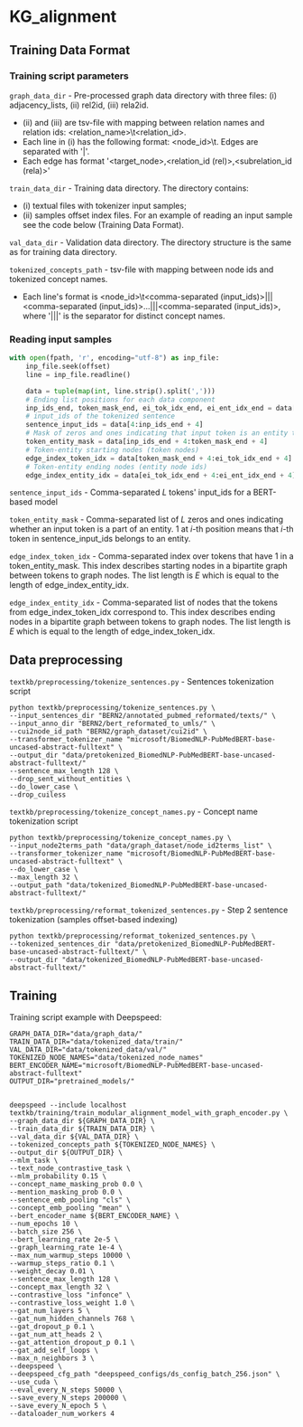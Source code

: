 # KG_alignment


## Training Data Format

### Training script parameters

`graph_data_dir` - Pre-processed graph data directory with three files: (i) adjacency_lists, (ii) rel2id, (iii) rela2id.
  * (ii) and (iii) are tsv-file with mapping between relation names and relation ids: <relation_name>\t<relation_id>.
  * Each line in (i) has the following format: <node_id>\t<edges>. Edges are separated with '|'.
  * Each edge has format '<target_node>,<relation_id (rel)>,<subrelation_id (rela)>'

`train_data_dir`  - Training data directory. The directory contains:
  * (i) textual files with tokenizer input samples;
  * (ii) samples offset index files. For an example of reading an input sample see the code below (Training Data Format).

`val_data_dir` - Validation data directory. The directory structure is the same as for training data directory.

`tokenized_concepts_path` - tsv-file with mapping between node ids and tokenized concept names.
  * Each line's format is <node_id>\t<comma-separated (input_ids)>|||<comma-separated (input_ids)>...|||<comma-separated (input_ids)>, where '|||' is the separator for distinct concept names.



### Reading input samples

```python
with open(fpath, 'r', encoding="utf-8") as inp_file:
    inp_file.seek(offset)
    line = inp_file.readline()

    data = tuple(map(int, line.strip().split(',')))
    # Ending list positions for each data component
    inp_ids_end, token_mask_end, ei_tok_idx_end, ei_ent_idx_end = data[:4]
    # input_ids of the tokenized sentence
    sentence_input_ids = data[4:inp_ids_end + 4]
    # Mask of zeros and ones indicating that input token is an entity token 
    token_entity_mask = data[inp_ids_end + 4:token_mask_end + 4]
    # Token-entity starting nodes (token nodes)
    edge_index_token_idx = data[token_mask_end + 4:ei_tok_idx_end + 4]
    # Token-entity ending nodes (entity node ids)
    edge_index_entity_idx = data[ei_tok_idx_end + 4:ei_ent_idx_end + 4]
```


`sentence_input_ids` - Comma-separated $L$ tokens' input_ids for a BERT-based model

`token_entity_mask` - Comma-separated list of $L$ zeros and ones indicating whether an input token is a part of an entity. 1 at $i$-th position means that $i$-th token in sentence_input_ids belongs to an entity.

`edge_index_token_idx` - Comma-separated index over tokens that have 1 in a token_entity_mask. This index describes starting nodes in a bipartite graph between tokens to graph nodes. The list length is $E$ which is equal to the length of edge_index_entity_idx.

`edge_index_entity_idx` - Comma-separated list of nodes that the tokens from edge_index_token_idx correspond to. This index describes ending nodes in a bipartite graph between tokens to graph nodes. The list length is $E$ which is equal to the length of edge_index_token_idx.

## Data preprocessing
`textkb/preprocessing/tokenize_sentences.py` - Sentences tokenization script
```
python textkb/preprocessing/tokenize_sentences.py \
--input_sentences_dir "BERN2/annotated_pubmed_reformated/texts/" \
--input_anno_dir "BERN2/bert_reformated_to_umls/" \
--cui2node_id_path "BERN2/graph_dataset/cui2id" \
--transformer_tokenizer_name "microsoft/BiomedNLP-PubMedBERT-base-uncased-abstract-fulltext" \
--output_dir "data/pretokenized_BiomedNLP-PubMedBERT-base-uncased-abstract-fulltext/"
--sentence_max_length 128 \
--drop_sent_without_entities \
--do_lower_case \
--drop_cuiless
```

`textkb/preprocessing/tokenize_concept_names.py` - Concept name tokenization script
```
python textkb/preprocessing/tokenize_concept_names.py \
--input_node2terms_path "data/graph_dataset/node_id2terms_list" \
--transformer_tokenizer_name "microsoft/BiomedNLP-PubMedBERT-base-uncased-abstract-fulltext" \
--do_lower_case \
--max_length 32 \
--output_path "data/tokenized_BiomedNLP-PubMedBERT-base-uncased-abstract-fulltext/"
```

`textkb/preprocessing/reformat_tokenized_sentences.py` - Step 2 sentence tokenization (samples offset-based indexing)
```
python textkb/preprocessing/reformat_tokenized_sentences.py \
--tokenized_sentences_dir "data/pretokenized_BiomedNLP-PubMedBERT-base-uncased-abstract-fulltext/" \
--output_dir "data/tokenized_BiomedNLP-PubMedBERT-base-uncased-abstract-fulltext/"
```



## Training

Training script example with Deepspeed:

```
GRAPH_DATA_DIR="data/graph_data/"
TRAIN_DATA_DIR="data/tokenized_data/train/"
VAL_DATA_DIR="data/tokenized_data/val/"
TOKENIZED_NODE_NAMES="data/tokenized_node_names"
BERT_ENCODER_NAME="microsoft/BiomedNLP-PubMedBERT-base-uncased-abstract-fulltext"
OUTPUT_DIR="pretrained_models/"


deepspeed --include localhost textkb/training/train_modular_alignment_model_with_graph_encoder.py \
--graph_data_dir ${GRAPH_DATA_DIR} \
--train_data_dir ${TRAIN_DATA_DIR} \
--val_data_dir ${VAL_DATA_DIR} \
--tokenized_concepts_path ${TOKENIZED_NODE_NAMES} \
--output_dir ${OUTPUT_DIR} \
--mlm_task \
--text_node_contrastive_task \
--mlm_probability 0.15 \
--concept_name_masking_prob 0.0 \
--mention_masking_prob 0.0 \
--sentence_emb_pooling "cls" \
--concept_emb_pooling "mean" \
--bert_encoder_name ${BERT_ENCODER_NAME} \
--num_epochs 10 \
--batch_size 256 \
--bert_learning_rate 2e-5 \
--graph_learning_rate 1e-4 \
--max_num_warmup_steps 10000 \
--warmup_steps_ratio 0.1 \
--weight_decay 0.01 \
--sentence_max_length 128 \
--concept_max_length 32 \
--contrastive_loss "infonce" \
--contrastive_loss_weight 1.0 \
--gat_num_layers 5 \
--gat_num_hidden_channels 768 \
--gat_dropout_p 0.1 \
--gat_num_att_heads 2 \
--gat_attention_dropout_p 0.1 \
--gat_add_self_loops \
--max_n_neighbors 3 \
--deepspeed \
--deepspeed_cfg_path "deepspeed_configs/ds_config_batch_256.json" \
--use_cuda \
--eval_every_N_steps 50000 \
--save_every_N_steps 200000 \
--save_every_N_epoch 5 \
--dataloader_num_workers 4
```

